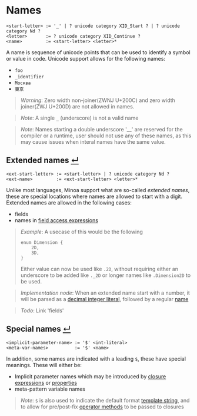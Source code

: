 
# Names
```
<start-letter> := '_' | ? unicode category XID_Start ? | ? unicode category Nd ?
<letter>       := ? unicode category XID_Continue ?
<name>         := <start-letter> <letter>*
```

A name is sequence of unicode points that can be used to identify a symbol or value in code.
Unicode support allows for the following names:
- `foo`
- `_identifier`
- `Москва`
- `東京`

> _Warning_: Zero width non-joiner(ZWNJ U+200C) and zero width joiner(ZWJ U+200D) are not allowed in names.

> _Note_: A single `_` (underscore) is not a valid name

> _Note_: Names starting a double underscore '__' are reserved for the compiler or a runtime, user should not use any of these names, as this may cause issues when interal names have the same value.

## Extended names [↵](#names)
```
<ext-start-letter> := <start-letter> | ? unicode category Nd ?
<ext-name>         := <ext-start-letter> <letter>*
```

Unlike most languages, Minoa support what are so-called _extended names_, these are special locations where names are allowed to start with a digit.
Extended names are allowed in the following cases:
- fields
- names in [field access expressions]

> _Example_:
> A usecase of this would be the following
> ```
> enum Dimension {
>     2D,
>     3D,
> }
> ```
> Either value can now be used like `.2D`, without requiring either an underscore to be added like `._2D` or longer names like `.Dimension2D` to be used.

> _Implementation node_: When an extended name start with a number, it will be parsed as a [decimal integer literal], followed by a regular [name]

> _Todo_: Link 'fields'

## Special names [↵](#names)
```
<implicit-parameter-name> := '$' <int-literal>
<meta-var-names>          := '$' <name>
```
In addition, some names are indicated with a leading `$`, these have special meanings.
These will either be:
- Implicit parameter names which may be introduced by [closure expressions] or [properties]
- meta-pattern variable names

> _Note_: `$` is also used to indicate the default format [template string], and to allow for pre/post-fix [operator methods] to be passed to closures

[name]:                     #names
[closure expressions]:      ../expressions/closure-expressions.md#shorthand-arguments-
[operator methods]:         ../expressions/closure-expressions.md#operator-methods-
[field access expressions]: ../expressions/field-access-expressions.md
[template string]:          ../expressions/template-string-expressions.md
[properties]:               ../items/properties.md
[decimal integer literal]:  ../literals.md#decimal-literal-